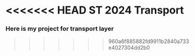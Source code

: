 <<<<<<< HEAD
ST 2024 Transport
=======
### Here is my project for transport layer 
>>>>>>> 960a6f885882fd9911b2840a733e4027304dd2b0
